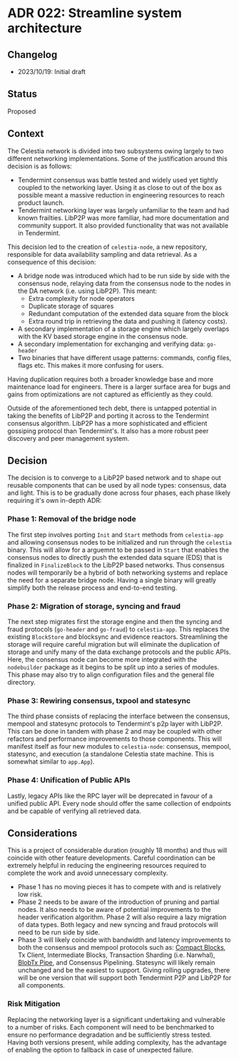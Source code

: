 # ADR 022: Streamline system architecture

## Changelog

- 2023/10/19: Initial draft

## Status

Proposed

## Context

The Celestia network is divided into two subsystems owing largely to two different networking implementations. Some of the justification around this decision is as follows:

- Tendermint consensus was battle tested and widely used yet tightly coupled to the networking layer. Using it as close to out of the box as possible meant a massive reduction in engineering resources to reach product launch.
- Tendermint networking layer was largely unfamiliar to the team and had known frailties. LibP2P was more familiar, had more documentation and community support. It also provided functionality that was not available in Tendermint.

This decision led to the creation of `celestia-node`, a new repository, responsible for data availability sampling and data retrieval. As a consequence of this decision:

- A bridge node was introduced which had to be run side by side with the consensus node, relaying data from the consensus node to the nodes in the DA network (i.e. using LibP2P). This meant:
  - Extra complexity for node operators
  - Duplicate storage of squares
  - Redundant computation of the extended data square from the block
  - Extra round trip in retrieving the data and pushing it (latency costs).
- A secondary implementation of a storage engine which largely overlaps with the KV based storage engine in the consensus node.
- A secondary implementation for exchanging and verifying data: `go-header`
- Two binaries that have different usage patterns: commands, config files, flags etc. This makes it more confusing for users.

Having duplication requires both a broader knowledge base and more maintenance load for engineers. There is a larger surface area for bugs and gains from optimizations are not captured as efficiently as they could.

Outside of the aforementioned tech debt, there is untapped potential in taking the benefits of LibP2P and porting it across to the Tendermint consensus algorithm. LibP2P has a more sophisticated and efficient gossiping protocol than Tendermint's. It also has a more robust peer discovery and peer management system.

## Decision

The decision is to converge to a LibP2P based network and to shape out reusable components that can be used by all node types: consensus, data and light. This is to be gradually done across four phases, each phase likely requiring it's own in-depth ADR:

### Phase 1: Removal of the bridge node

The first step involves porting `Init` and `Start` methods from `celestia-app` and allowing consensus nodes to be initialized and run through the `celestia` binary. This will allow for a arguemnt to be passed in `Start` that enables the consensus nodes to directly push the extended data square (EDS) that is finalized in `FinalizeBlock` to the LibP2P based networks. Thus consensus nodes will temporarily be a hybrid of both networking systems and replace the need for a separate bridge node. Having a single binary will greatly simplify both the release process and end-to-end testing.

### Phase 2: Migration of storage, syncing and fraud

The next step migrates first the storage engine and then the syncing and fraud protocols (`go-header` and `go-fraud`) to `celestia-app`. This replaces the existing `BlockStore` and blocksync and evidence reactors. Streamlining the storage will require careful migration but will eliminate the duplication of storage and unify many of the data exchange protocols and the public APIs. Here, the consensus node can become more integrated with the `nodebuilder` package as it begins to be split up into a series of modules. This phase may also try to align configuration files and the general file directory.

### Phase 3: Rewiring consensus, txpool and statesync

The third phase consists of replacing the interface between the consensus, mempool and statesync protocols to Tendermint's p2p layer with LibP2P. This can be done in tandem with phase 2 and may be coupled with other refactors and performance improvements to those components. This will manifest itself as four new modules to `celestia-node`: consensus, mempool, statesync, and execution (a standalone Celestia state machine. This is somewhat similar to `app.App`).

### Phase 4: Unification of Public APIs

Lastly, legacy APIs like the RPC layer will be deprecated in favour of a unified public API. Every node should offer the same collection of endpoints and be capable of verifying all retrieved data.

## Considerations

This is a project of considerable duration (roughly 18 months) and thus will coincide with other feature developments. Careful coordination can be extremely helpful in reducing the engineering resources required to complete the work and avoid unnecessary complexity.

- Phase 1 has no moving pieces it has to compete with and is relatively low risk.
- Phase 2 needs to be aware of the introduction of pruning and partial nodes. It also needs to be aware of potential improvements to the header verification algorithm. Phase 2 will also require a lazy migration of data types. Both legacy and new syncing and fraud protocols will need to be run side by side.
- Phase 3 will likely coincide with bandwidth and latency improvements to both the consensus and mempool protocols such as: [Compact Blocks](https://github.com/celestiaorg/celestia-core/issues/883), Tx Client, Intermediate Blocks, Transaction Sharding (i.e. Narwhal), [BlobTx Pipe](https://github.com/celestiaorg/celestia-app/issues/2297), and Consensus Pipelining. Statesync will likely remain unchanged and be the easiest to support. Giving rolling upgrades, there will be one version that will support both Tendermint P2P and LibP2P for all components.

### Risk Mitigation

Replacing the networking layer is a significant undertaking and vulnerable to a number of risks. Each component will need to be benchmarked to ensure no performance degradation and be sufficiently stress tested. Having both versions present, while adding complexity, has the advantage of enabling the option to fallback in case of unexpected failure.
